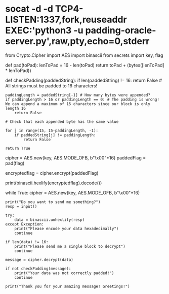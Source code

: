 # socat -d -d TCP4-LISTEN:1337,fork,reuseaddr EXEC:'python3 -u padding-oracle-server.py',raw,pty,echo=0,stderr

from Crypto.Cipher import AES
import binascii
from secrets import key, flag


def pad(toPad):
    lenToPad = 16 - len(toPad)
    return toPad + (bytes([lenToPad] * lenToPad))

def checkPadding(paddedString):
    if len(paddedString) != 16:
        return False # All strings must be padded to 16 characters!

    paddingLength = paddedString[-1] # How many bytes were appended?
    if paddingLength > 16 or paddingLength == 0: # The padding is wrong! We can append a maximum of 15 characters since our block is only length 16
        return False

    # Check that each appended byte has the same value

    for j in range(15, 15-paddingLength, -1):
        if paddedString[j] != paddingLength:
            return False

    return True


cipher = AES.new(key, AES.MODE_OFB, b"\x00"*16)
paddedFlag = pad(flag)


encryptedflag = cipher.encrypt(paddedFlag)

print(binascii.hexlify(encryptedflag).decode())

while True:
    cipher = AES.new(key, AES.MODE_OFB, b"\x00"*16)

    print("Do you want to send me something?")
    resp = input()

    try:
        data = binascii.unhexlify(resp)
    except Exception:
        print("Please encode your data hexadecimally")
        continue

    if len(data) != 16:
        print("Please send me a single block to decrypt")
        continue

    message = cipher.decrypt(data)

    if not checkPadding(message):
        print("Your data was not correctly padded!")
        continue

    print("Thank you for your amazing message! Greetings!")
